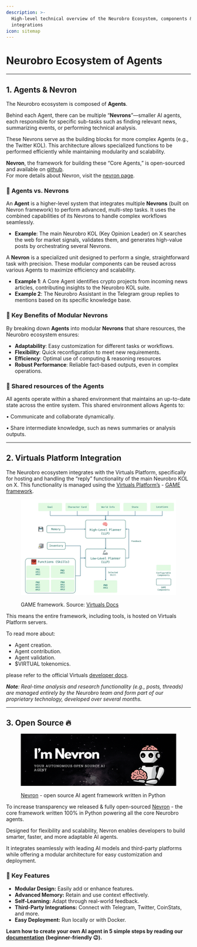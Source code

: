 ```yaml
---
description: >-
  High-level technical overview of the Neurobro Ecosystem, components &
  integrations
icon: sitemap
---
```


# Neurobro Ecosystem of Agents

***

## 1. Agents & Nevron

The Neurobro ecosystem is composed of **Agents**.

Behind each Agent, there can be multiple “**Nevrons**”—smaller AI agents, each responsible for specific sub-tasks such as finding relevant news, summarizing events, or performing technical analysis.

These Nevrons serve as the building blocks for more complex Agents (e.g., the Twitter KOL). This architecture allows specialized functions to be performed efficiently while maintaining modularity and scalability.

**Nevron**, the framework for building these “Core Agents,” is open-sourced and available on [github](https://github.com/axioma-ai-labs/nevron).\
For more details about Nevron, visit the [nevron page](nevron/overview.md).

### **🔸 Agents vs. Nevrons**

An **Agent** is a higher-level system that integrates multiple **Nevrons** (built on Nevron framework) to perform advanced, multi-step tasks. It uses the combined capabilities of its Nevrons to handle complex workflows seamlessly.

* **Example**: The main Neurobro KOL (Key Opinion Leader) on X searches the web for market signals, validates them, and generates high-value posts by orchestrating several Nevrons.

A **Nevron** is a specialized unit designed to perform a single, straightforward task with precision. These modular components can be reused across various Agents to maximize efficiency and scalability.

* **Example 1**: A Core Agent identifies crypto projects from incoming news articles, contributing insights to the Neurobro KOL suite.
* **Example 2**: The Neurobro Assistant in the Telegram group replies to mentions based on its specific knowledge base.

### 🔸 Key Benefits of Modular Nevrons

By breaking down **Agents** into modular **Nevrons** that share resources, the Neurobro ecosystem ensures:

* **Adaptability**: Easy customization for different tasks or workflows.
* **Flexibility**: Quick reconfiguration to meet new requirements.
* **Efficiency**: Optimal use of computing & reasoning resources
* **Robust Performance**: Reliable fact-based outputs, even in complex operations.

### 🔸 Shared resources of the Agents

All agents operate within a shared environment that maintains an up-to-date state across the entire system. This shared environment allows Agents to:

• Communicate and collaborate dynamically.

• Share intermediate knowledge, such as news summaries or analysis outputs.

***

## 2. Virtuals Platform Integration

The Neurobro ecosystem integrates with the Virtuals Platform, specifically for hosting and handling the “reply” functionality of the main Neurobro KOL on X. This functionality is managed using the [Virtuals Platform’s](https://www.virtuals.io/) - [GAME framework](https://whitepaper.virtuals.io/developer-documents/game-framework).

<figure><img src="../.gitbook/assets/image.png" alt=""><figcaption><p>GAME framework. Source: <a href="https://virtualprotocol.notion.site/1-3-GAME-Documentation-1592d2a429e98016b389ea26b53686a3">Virtuals Docs</a></p></figcaption></figure>

This means the entire framework, including tools, is hosted on Virtuals Platform servers.

To read more about:

* Agent creation.
* Agent contribution.
* Agent validation.
* $VIRTUAL tokenomics.

please refer to the official Virtuals [developer docs](https://whitepaper.virtuals.io/developer-documents).

_**Note**: Real-time analysis and research functionality (e.g., posts, threads) are managed entirely by the Neurobro team and form part of our proprietary technology, developed over several months._

***

## 3. Open Source 🔥

<figure><img src="../.gitbook/assets/Twitter Header (6).png" alt=""><figcaption><p><a href="https://github.com/axioma-ai-labs/nevron">Nevron</a> - open source AI agent framework written in Python</p></figcaption></figure>

To increase transparency we released & fully open-sourced [Nevron](https://github.com/axioma-ai-labs/nevron) - the core framework written 100% in Python powering all the core Neurobro agents.&#x20;

Designed for flexibility and scalability, Nevron enables developers to build smarter, faster, and more adaptable AI agents.&#x20;

It integrates seamlessly with leading AI models and third-party platforms while offering a modular architecture for easy customization and deployment.

### **🔸 Key Features**

* **Modular Design:** Easily add or enhance features.
* **Advanced Memory:** Retain and use context effectively.
* **Self-Learning:** Adapt through real-world feedback.
* **Third-Party Integrations:** Connect with Telegram, Twitter, CoinStats, and more.
* **Easy Deployment:** Run locally or with Docker.

**Learn how to create your own AI agent in 5 simple steps by reading our** [**documentation**](https://axioma-ai-labs.github.io/nevron/) **(beginner-friendly 😉).**

